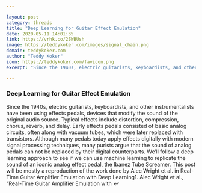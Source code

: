 ```yaml
---

layout: post
category: threads
title: "Deep Learning for Guitar Effect Emulation"
date: 2020-05-11 14:01:35
link: https://vrhk.co/2SWBUsh
image: https://teddykoker.com/images/signal_chain.png
domain: teddykoker.com
author: "Teddy Koker"
icon: https://teddykoker.com/favicon.png
excerpt: "Since the 1940s, electric guitarists, keyboardists, and other instrumentalists have been using effects pedals, devices that modify the sound of the original audio source. Typical effects include distortion, compression, chorus, reverb, and delay. Early effects pedals consisted of basic analog circuits, often along with vacuum tubes, which were later replaced with transistors. Although many pedals today apply effects digitally with modern signal processing techniques, many purists argue that the sound of analog pedals can not be replaced by their digital counterparts. We’ll follow a deep learning approach to see if we can use machine learning to replicate the sound of an iconic analog effect pedal, the Ibanez Tube Screamer. This post will be mostly a reproduction of the work done by Alec Wright et al. in Real-Time Guitar Amplifier Emulation with Deep Learning1. Alec Wright et al., “Real-Time Guitar Amplifier Emulation with :leftwards_arrow_with_hook:"

---
```


### Deep Learning for Guitar Effect Emulation

Since the 1940s, electric guitarists, keyboardists, and other instrumentalists have been using effects pedals, devices that modify the sound of the original audio source. Typical effects include distortion, compression, chorus, reverb, and delay. Early effects pedals consisted of basic analog circuits, often along with vacuum tubes, which were later replaced with transistors. Although many pedals today apply effects digitally with modern signal processing techniques, many purists argue that the sound of analog pedals can not be replaced by their digital counterparts. We’ll follow a deep learning approach to see if we can use machine learning to replicate the sound of an iconic analog effect pedal, the Ibanez Tube Screamer. This post will be mostly a reproduction of the work done by Alec Wright et al. in Real-Time Guitar Amplifier Emulation with Deep Learning1. Alec Wright et al., “Real-Time Guitar Amplifier Emulation with :leftwards_arrow_with_hook: